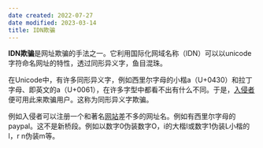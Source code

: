 ```yaml
---
date created: 2022-07-27
date modified: 2023-03-14
title: IDN欺骗
---
```


**IDN欺骗**是网址欺骗的手法之一。它利用国际化网域名称（IDN）可以以unicode字符命名网址的特性，透过同形异义字，鱼目混珠。

在Unicode中，有许多同形异义字，例如西里尔字母的小楷а（U+0430）和拉丁字母、即英文的a（U+0061），在许多字型中都看不出有什么不同。于是，[入侵者](https://baike.baidu.com/item/%E5%85%A5%E4%BE%B5%E8%80%85/15438138)便可用此来欺骗用户。这称为同形异义字欺骗。

例如入侵者可以注册一个和著名[网站](https://baike.baidu.com/item/%E7%BD%91%E7%AB%99)差不多的网址名。例如有西里尔字母的pаypal。这不是新桥段。例如以数字0伪装数字O，i的大楷I或数字1伪装L小楷的l，r n伪装m等。
